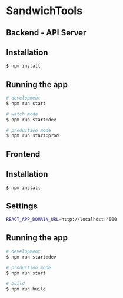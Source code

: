 # SandwichTools

## Backend - API Server
## Installation

```bash
$ npm install
```

## Running the app

```bash
# development
$ npm run start

# watch mode
$ npm run start:dev

# production mode
$ npm run start:prod
```

## Frontend
## Installation

```bash
$ npm install
```

## Settings

```bash
REACT_APP_DOMAIN_URL=http://localhost:4000
```

## Running the app

```bash
# development
$ npm run start:dev

# production mode
$ npm run start

# build
$ npm run build
```


